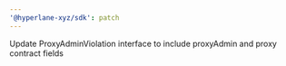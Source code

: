```yaml
---
'@hyperlane-xyz/sdk': patch
---
```


Update ProxyAdminViolation interface to include proxyAdmin and proxy contract fields

